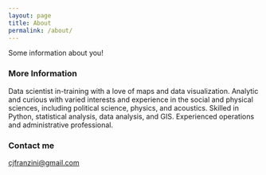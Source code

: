```yaml
---
layout: page
title: About
permalink: /about/
---
```


Some information about you!

### More Information

Data scientist in-training with a love of maps and data visualization. Analytic and curious with varied interests and experience in the social and physical sciences, including political science, physics, and acoustics. Skilled in Python, statistical analysis, data analysis, and GIS. Experienced operations and administrative professional.

### Contact me

[cjfranzini@gmail.com](mailto:cjfranzini@gmail.com)